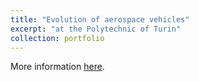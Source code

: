 ```yaml
---
title: "Evolution of aerospace vehicles"
excerpt: "at the Polytechnic of Turin"
collection: portfolio
---
```

More information [here](https://didattica.polito.it/pls/portal30/gap.pkg_guide.viewGap?p_cod_ins=01OQDLZ&p_a_acc=2023&p_header=S&p_lang=&multi=N "Polito").

